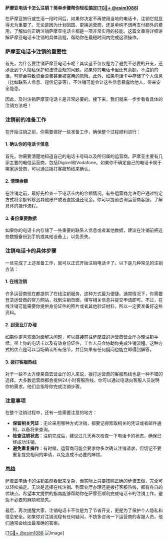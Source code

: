**萨摩亚电话卡怎么注销？简单步骤帮你轻松搞定[[TG💪+ @esim1088](https://t.me/s/esim1088)]**

在萨摩亚旅行或生活一段时间后，如果你决定不再使用当地的电话卡，注销它就显得尤为重要了。无论是因为计划回国、更换运营商，还是单纯不想再支付额外的费用，了解如何正确注销萨摩亚电话卡都是一项非常实用的技能。这篇文章将详细讲解萨摩亚电话卡注销的具体流程，帮助你在最短时间内完成这项操作。

### 萨摩亚电话卡注销的重要性

首先，为什么要注销萨摩亚电话卡呢？其实这不仅仅是为了避免不必要的开支，还涉及到个人隐私保护和法律合规的问题。如果你的电话卡里还有余额，不注销的话，可能会导致资金浪费甚至被盗用的风险。此外，如果电话卡中存储了个人信息（比如联系人信息、短信记录等），不注销可能会让这些信息暴露给他人，带来安全隐患。

因此，及时注销萨摩亚电话卡是非常必要的。接下来，我们就来一步步看看具体的注销方法吧！

### 注销前的准备工作

在开始注销之前，你需要做好一些准备工作，确保整个过程顺利进行：

#### 1. 确认你的电话卡信息
首先，你需要清楚地知道自己的电话卡号码以及所归属的运营商。萨摩亚主要有几家主要的电信运营商，包括Digicel和Vodafone。如果你不确定自己的电话卡属于哪家运营商，可以通过拨打客服热线来确认。

#### 2. 清理余额
在注销之前，最好先检查一下电话卡内的余额情况。有些运营商允许用户通过特定方式将余额转移到其他账户或者直接退还现金。你可以提前咨询运营商客服，了解具体的操作流程。

#### 3. 备份重要数据
如果你的电话卡内存储了一些重要的联系人信息或者其他数据，建议在注销前把这些数据备份到手机或其他设备上，以免丢失。

### 注销电话卡的具体步骤

一旦完成了上述准备工作，就可以正式开始注销电话卡了。以下是几种常见的注销方法：

#### 1. 在线注销
许多运营商现在都提供了在线注销服务，这种方式最为便捷。通常情况下，你需要登录运营商的官方网站，找到注销页面，填写相关信息并提交申请即可。不过，在线注销可能需要你提供身份证件的照片或者其他验证材料，所以一定要准备好这些资料。

#### 2. 到营业厅办理
如果你更喜欢面对面解决问题，可以直接前往萨摩亚的运营商营业厅办理注销手续。带上你的电话卡以及有效身份证件，工作人员会协助你完成注销流程。这种方式的优点是可以当场确认所有细节，并且如果有任何疑问也能立即得到解答。

#### 3. 拨打客服热线
对于一些不太方便亲自去营业厅的人来说，拨打运营商的客服热线也是一种不错的选择。大多数运营商都会提供24小时客服热线，你可以通过电话向客服人员说明你的需求，他们会指导你完成注销步骤。

### 注意事项

在整个注销过程中，还有一些需要注意的地方：

- **保留相关凭证**：无论采用哪种方式注销，都要记得索取相关的凭证或者邮件通知，以备将来查询。
- **检查注销状态**：注销完成后，建议过几天再次检查一下电话卡的状态，确保已经成功注销。
- **避免重复操作**：有时候，运营商可能会要求你多次确认注销请求，但切记不要重复提交相同的申请，以免造成不必要的麻烦。

### 总结

萨摩亚电话卡的注销虽然看起来复杂，但实际上只要按照正确的步骤去做，完全可以轻松搞定。无论是选择在线注销、到营业厅办理还是拨打客服热线，都有各自的优缺点。希望本文提供的指南能够帮助你在萨摩亚顺利完成电话卡的注销工作，避免不必要的麻烦和损失。

最后，再次提醒大家，注销电话卡不仅是为了节省开支，更是为了保护个人隐私和信息安全。如果你对注销流程有任何疑问，不妨多咨询一下运营商的客服人员，他们通常会给出最准确的答案。

[[TG💪+ @esim1088](https://t.me/s/esim1088) ![Image](https://i.postimg.cc/4NQfJmqS/Snipaste-2025-05-13-00-14-12.png)]